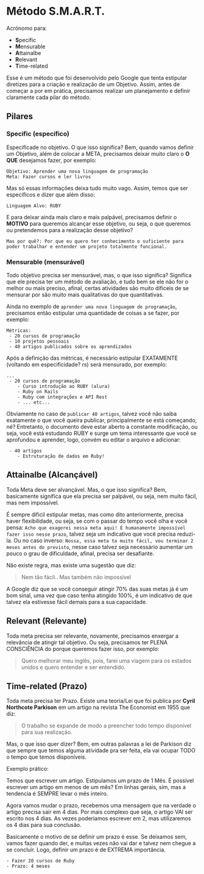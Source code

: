# Método S.M.A.R.T.
Acrónomo para:
- **S**pecific
- **M**ensurable
- **A**ttainalbe
- **R**elevant
- **T**ime-related

Esse é um método que foi desenvolvido pelo Google que tenta estipular diretizes para a criação e realização de um Objetivo. Assim, antes de começar a por em prática, precisamos realizar um planejamento e definir claramente cada pilar do método.

## Pilares
### Specific (específico)
Especificade no objetivo. O que isso significa? Bem, quando vamos definir um Objetivo, além de colocar a META, precisamos deixar muito claro o **O QUE** desejamos fazer, por exemplo:

```
Objetivo: Aprender uma nova linguagem de programação
Meta: Fazer cursos e ler livros
```

Mas só essas informações deixa tudo muito vago. Assim, temos que ser específicos e dizer que além disso:

```
Linguagem Alvo: RUBY
```

E para deixar ainda mais claro e mais palpável, precisamos definir o **MOTIVO** para queremos alcançar esse objetivo, ou seja, o que queremos ou pretendemos para a realização desse objetivo?

```
Mas por quê?: Por que eu quero ter conhecimento o suficiente para poder trabalhar e entender um projeto totalmente funcional.
```

### Mensurable (mensurável)
Todo objetivo precisa ser mensurável, mas, o que isso significa? Significa que ele precisa ter um método de avaliação, e tudo bem se ele não for o melhor ou mais preciso, afinal, certas atividades são muito dificeis de se mensurar por são muito mais qualitativas do que quantitativas.

Ainda no exemplo de `aprender uma nova linguagem de programação`, precisamos então estipular uma quantidade de coisas a se fazer, por exemplo:

```
Métricas:
 - 20 cursos de programação
 - 10 projetos pessoais
 - 40 artigos publicados sobre os aprendizados
```
Após a definição das métricas, é necessário estipular EXATAMENTE (voltando em especificidade? rs) será mensurado, por exemplo:

```
...
 - 20 cursos de programação
    - Curso introdução ao RUBY (alura)
    - Ruby on Rails
    - Ruby com integrações e API Rest
    - ... etc...
```

Obviamente no caso de `publicar 40 artigos`, talvez você não saiba exatamente o que você queira publicar, principalmente se está começando, né? Entretanto, o documento deve estar aberto a constante modificação, ou seja, você está estudando RUBY e surge um tema interessante que você se aprofundou e aprender, logo, convém eu editar o arquivo e adicionar:

```
 - 40 artigos
    - Estruturação de dados em Ruby!
```

## Attainalbe (Alcançável)
Toda Meta deve ser alvançável. Mas, o que isso significa? Bem, basicamente significa que ela precisa ser palpável, ou seja, nem muito fácil, mas nem impossível.

É sempre dificil estipular metas, mas como dito anteriormente, precisa haver flexibilidade, ou seja, se com o passar do tempo você olha e você pensa: `Acho que exagerei nessa meta aqui! É humanamente impossível fazer isso nesse prazo`, talvez seja um indicativo que você precisa reduzi-la. Ou no caso inverso: `Nossa, essa meta ta muito fácil, vou terminar 2 meses antes do previsto`, nesse caso talvez seja necessário aumentar um pouco o grau de dificuldade, afinal, precisa ser desafiante.

Não existe regra, mas existe uma sugestão que diz:
> Nem tão fácil.. Mas também não impossível

A Google diz que se você conseguir atingir 70% das suas metas já é um bom sinal, uma vez que caso tenha atingido 100%, é um indicativo de que talvez ela estivesse fácil demais para a sua capacidade.

## Relevant (Relevante)
Toda meta precisa ser relevante, novamente, precisamos enxergar a relevância de atingir tal objetivo. Ou seja, precisamos ter PLENA CONSCIÊNCIA do porque queremos fazer isso, por exemplo:

> Quero melhorar meu inglês, pois, farei uma viagem para os estados unidos e quero entender e ser entendido.

## Time-related (Prazo)
Toda meta precisa ter Prazo. Existe uma teoria/Lei que foi publica por **Cyril Northcote Parkison** em um artigo na revista The Economist em 1955 que diz:
> O trabalho se expande de modo a preencher todo tempo disponível para sua realização.

Mas, o que isso quer dizer? Bem, em outras palavras a lei de Parkison diz que sempre que temos alguma atividade pra ser feita, ela vai ocupar TODO o tempo que temos disponíveis.

Exemplo prático:

Temos que escrever um artigo. Estipulamos um prazo de 1 Mês. É possível escrever um artigo em menos de um mês? Em linhas gerais, sim, mas a tendencia é SEMPRE levar o mês inteiro.

Agora vamos mudar o prazo, recebemos uma mensagem que na verdade o artigo precisa sair em 4 dias. Por mais complexo que seja, o artigo VAI ser escrito nos 4 dias. As vezes poderiamos escrever em 2, mas utilizaremos os 4 dias para sua conclusão.

Basicamente o motivo de se definir um prazo é esse. Se deixamos sem, vamos fazer quando der, e muitas vezes não vai dar e talvez nem chegue a se concluir. Logo, definir um prazo é de EXTREMA importância.

```
- Fazer 20 cursos de Ruby
- Prazo: 4 meses
```